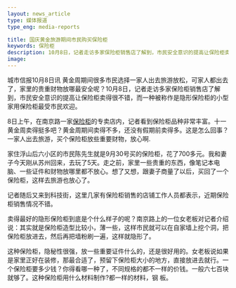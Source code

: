 ```yaml
---
layout: news_article
type: 媒体报道
type_eng: media-reports

title: 国庆黄金旅游期间市民购买保险柜
keywords: 保险柜
description: 10月8日，记者走访多家保险柜销售店了解到，市民安全意识的提高让保险柜卖得很不错，而一种被称作是隐形保险柜的小型家用保险柜最受市民欢迎。
image: 
---
```

城市信报10月8日讯 黄金周期间很多市民选择一家人出去旅游放松，可家人都出去了，家里的贵重财物放哪最安全呢？10月8日，记者走访多家保险柜销售店了解到，市民安全意识的提高让保险柜卖得很不错，而一种被称作是隐形保险柜的小型家用保险柜最受市民欢迎。

8日上午，在南京路一家[保险柜](http://www.qnnsafe.com/)的专卖店内，记者看到保险柜品种非常丰富。十一黄金周卖得挺多吧？黄金周期间卖得不多，还没有假期前卖得多。这是怎么回事？一家人出去旅游，买个保险柜放些重要财物，放心啊.

家住浮山后六小区的市民陈先生就是9月30号买的保险柜，花了700多元。我和妻子今天刚从苏州回来，去玩了5天。走之前，家里一些贵重的东西，像笔记本电脑、一些证件和财物放哪里都不放心。想了又想，跟妻子商量了以后，买回了一个保险柜，这样去旅游也放心了。

记者随后又来到科技街，这里几家有保险柜销售的店铺工作人员都表示，近期保险柜销售情况不错。

卖得最好的隐形保险柜到底是个什么样子的呢？南京路上的一位女老板对记者介绍说：其实就是保险柜造型比较小，薄一些，这样市民就可以在自家墙上挖个洞，把保险柜放进去，然后再把墙粉刷一遍，这样就隐形了。

这种保险柜，隐秘性很强，放一些重要证件什么的，还是很好用的。女老板说如果是家里正好在装修，那最合适了，预留下保险柜大小的地方，直接放进去就行。一个保险柜要多少钱？你得看哪一种了，不同规格的都不一样的价钱。一般六七百块就够了。这种保险柜用什么材料制作?都一样的材料，钢 板。
